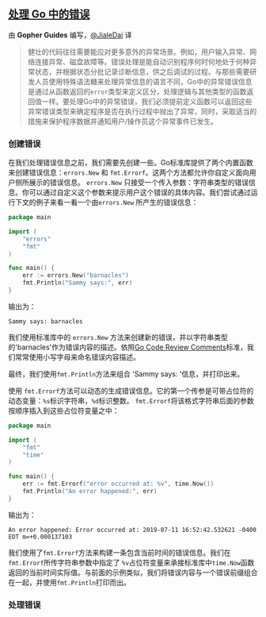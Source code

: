 ## [处理 Go 中的错误](https://www.digitalocean.com/community/tutorials/handling-errors-in-go)

由 **Gopher Guides** 编写，[@JialeDai](https://github.com/daijiale) 译

>健壮的代码往往需要能应对更多意外的异常场景。例如，用户输入异常、网络连接异常、磁盘故障等。错误处理是能自动识别程序何时何地处于何种异常状态，并根据状态分批记录诊断信息，供之后调试的过程。与那些需要研发人员使用特殊语法糖来处理异常信息的语言不同，Go中的异常错误信息是通过从函数返回的`error`类型来定义区分，处理逻辑与其他类型的函数返回值一样。要处理Go中的异常错误，我们必须提前定义函数可以返回这些异常错误类型来确定程序是否在执行过程中抛出了异常，同时，采取适当的措施来保护程序数据并通知用户/操作员这个异常事件已发生。

### 创建错误

在我们处理错误信息之前，我们需要先创建一些。Go标准库提供了两个内置函数来创建错误信息：`errors.New` 和 `fmt.Errorf`。这两个方法都允许你自定义面向用户侧所展示的错误信息。 `errors.New` 只接受一个传入参数：字符串类型的错误信息。你可以通过自定义这个参数来提示用户这个错误的具体内容。我们尝试通过运行下文的例子来看一看一个由`errors.New` 所产生的错误信息：

```go
package main

import ( 
    "errors"
    "fmt"
)

func main() {
    err := errors.New("barnacles") 
    fmt.Println("Sammy says:", err)
}
```

输出为：

```
Sammy says: barnacles
```


我们使用标准库中的 `errors.New` 方法来创建新的错误，并以字符串类型的'barnacles'作为错误内容的描述。依照[Go Code Review Comments](https://github.com/golang/go/wiki/CodeReviewComments#error-strings)标准，我们常常使用小写字母来命名错误内容描述。

最终，我们使用`fmt.Println`方法来组合 'Sammy says: '信息，并打印出来。

使用 `fmt.Errorf`方法可以动态的生成错误信息。它的第一个传参是可带占位符的动态变量：`%s`标识字符串，`%d`标识整数。 `fmt.Errorf`将该格式字符串后面的参数按顺序插入到这些占位符变量之中：

```go
package main

import (
    "fmt"
    "time"
)

func main() {
    err := fmt.Errorf("error occurred at: %v", time.Now())
    fmt.Println("An error happened:", err)
}

```

输出为：

```
An error happened: Error occurred at: 2019-07-11 16:52:42.532621 -0400 EDT m=+0.000137103
```

我们使用了`fmt.Errorf`方法来构建一条包含当前时间的错误信息。我们在`fmt.Errorf`所传字符串参数中指定了 `%v`占位符变量来承接标准库中`time.Now`函数返回的当前时间实际值。与前面的示例类似，我们将错误内容与一个错误前缀组合在一起，并使用`fmt.Println`打印而出。


### 处理错误